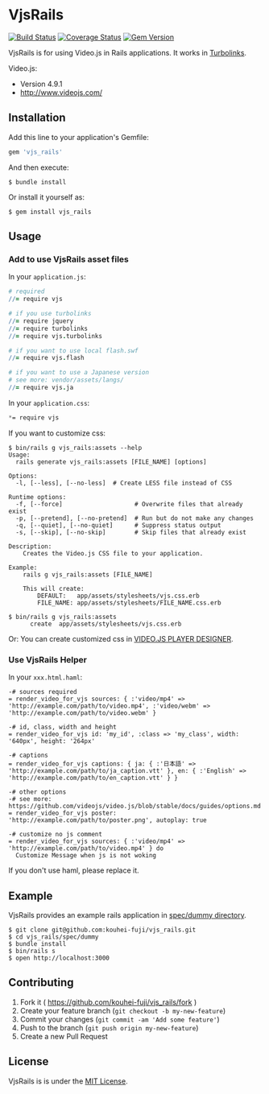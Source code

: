 # VjsRails

[![Build Status](https://travis-ci.org/kouhei-fuji/vjs_rails.svg?branch=master)](https://travis-ci.org/kouhei-fuji/vjs_rails) [![Coverage Status](https://img.shields.io/coveralls/kouhei-fuji/vjs_rails.svg)](https://coveralls.io/r/kouhei-fuji/vjs_rails) [![Gem Version](https://badge.fury.io/rb/vjs_rails.svg)](http://badge.fury.io/rb/vjs_rails)

VjsRails is for using Video.js in Rails applications. It works in [Turbolinks](https://github.com/rails/turbolinks).

Video.js:

- Version 4.9.1
- http://www.videojs.com/

## Installation

Add this line to your application's Gemfile:

```ruby
gem 'vjs_rails'
```

And then execute:

    $ bundle install

Or install it yourself as:

    $ gem install vjs_rails

## Usage

### Add to use VjsRails asset files

In your `application.js`:

```coffeescript
# required
//= require vjs

# if you use turbolinks
//= require jquery
//= require turbolinks
//= require vjs.turbolinks

# if you want to use local flash.swf
//= require vjs.flash

# if you want to use a Japanese version
# see more: vendor/assets/langs/
//= require vjs.ja
```
In your `application.css`:

```css
*= require vjs
```

If you want to customize css:

```
$ bin/rails g vjs_rails:assets --help
Usage:
  rails generate vjs_rails:assets [FILE_NAME] [options]

Options:
  -l, [--less], [--no-less]  # Create LESS file instead of CSS

Runtime options:
  -f, [--force]                    # Overwrite files that already exist
  -p, [--pretend], [--no-pretend]  # Run but do not make any changes
  -q, [--quiet], [--no-quiet]      # Suppress status output
  -s, [--skip], [--no-skip]        # Skip files that already exist

Description:
    Creates the Video.js CSS file to your application.

Example:
    rails g vjs_rails:assets [FILE_NAME]

    This will create:
        DEFAULT:   app/assets/stylesheets/vjs.css.erb
        FILE_NAME: app/assets/stylesheets/FILE_NAME.css.erb

$ bin/rails g vjs_rails:assets
      create  app/assets/stylesheets/vjs.css.erb
```

Or: You can create customized css in [VIDEO.JS PLAYER DESIGNER](http://designer.videojs.com/).


### Use VjsRails Helper

In your `xxx.html.haml`:

```haml
-# sources required
= render_video_for_vjs sources: { :'video/mp4' => 'http://example.com/path/to/video.mp4', :'video/webm' => 'http://example.com/path/to/video.webm' }

-# id, class, width and height
= render_video_for_vjs id: 'my_id', :class => 'my_class', width: '640px', height: '264px'

-# captions
= render_video_for_vjs captions: { ja: { :'日本語' => 'http://example.com/path/to/ja_caption.vtt' }, en: { :'English' => 'http://example.com/path/to/en_caption.vtt' } }

-# other options
-# see more: https://github.com/videojs/video.js/blob/stable/docs/guides/options.md
= render_video_for_vjs poster: 'http://example.com/path/to/poster.png', autoplay: true

-# customize no js comment
= render_video_for_vjs sources: { :'video/mp4' => 'http://example.com/path/to/video.mp4' } do
  Customize Message when js is not woking
```

If you don't use haml, please replace it.

## Example

VjsRails provides an example rails application in [spec/dummy directory](https://github.com/kouhei-fuji/vjs_rails/tree/master/spec/dummy).

```
$ git clone git@github.com:kouhei-fuji/vjs_rails.git
$ cd vjs_rails/spec/dummy
$ bundle install
$ bin/rails s
$ open http://localhost:3000
```

## Contributing

1. Fork it ( https://github.com/kouhei-fuji/vjs_rails/fork )
2. Create your feature branch (`git checkout -b my-new-feature`)
3. Commit your changes (`git commit -am 'Add some feature'`)
4. Push to the branch (`git push origin my-new-feature`)
5. Create a new Pull Request

## License

VjsRails is is under the [MIT License](https://opensource.org/licenses/MIT).
